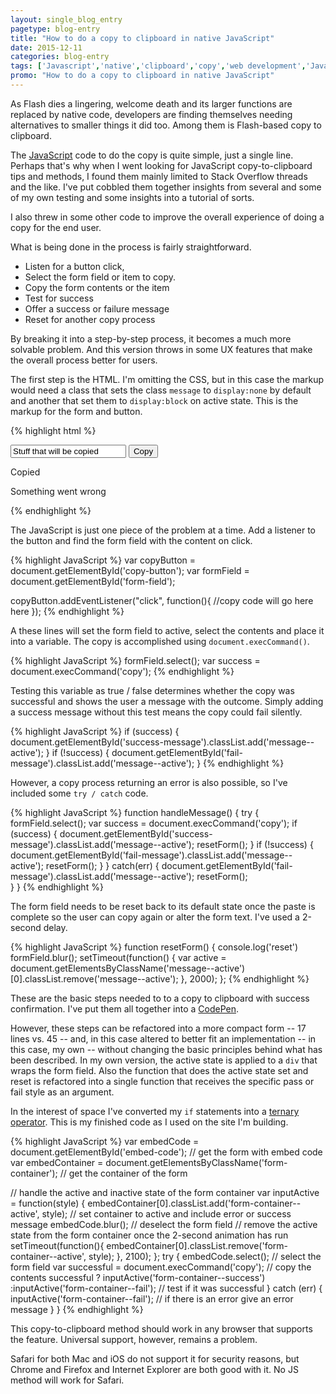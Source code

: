 ```yaml
---
layout: single_blog_entry
pagetype: blog-entry
title: "How to do a copy to clipboard in native JavaScript"
date: 2015-12-11
categories: blog-entry
tags: ['Javascript','native','clipboard','copy','web development','Javascript development', 'JS', 'tutorial']
promo: "How to do a copy to clipboard in native JavaScript"
---  
```


As Flash dies a lingering, welcome death and its larger functions are replaced by native code, developers are finding themselves needing alternatives to smaller things it did too. Among them is Flash-based copy to clipboard.

The [JavaScript][6] code to do the copy is quite simple, just a single line. Perhaps that's why when I went looking for JavaScript copy-to-clipboard tips and methods, I found them mainly limited to Stack Overflow threads and the like. I've put cobbled them together insights from several and some of my own testing and some insights into a tutorial of sorts.

I also threw in some other code to improve the overall experience of doing a copy for the end user.

What is being done in the process is fairly straightforward.

* Listen for a button click,
* Select the form field or item to copy.
* Copy the form contents or the item
* Test for success
* Offer a success or failure message
* Reset for another copy process

By breaking it into a step-by-step process, it becomes a much more solvable problem. And this version throws in some UX features that make the overall process better for users.

The first step is the HTML. I'm omitting the CSS, but in this case the markup would need a class that sets the class `message` to `display:none` by default and another that set them to `display:block` on active state. This is the markup for the form and button.

{% highlight html %}
<div class="form-container">
  <input type="text" id="form-field" class="form-field" value="Stuff that will be copied">
  </input>
  <input type="button" id="copy-button" value="Copy"></input>
  <p id="success-message" class="message">Copied</p>
  <p id ="fail-message" class="message">Something went wrong</p>
</div>
{% endhighlight %}

The JavaScript is just one piece of the problem at a time. Add a listener to the button and find the form field with the content on click.

{% highlight JavaScript %}
var copyButton = document.getElementById('copy-button');
var formField = document.getElementById('form-field');

copyButton.addEventListener("click", function(){
  //copy code will go here here
});
{% endhighlight %}


A these lines will set the form field to active, select the contents and place it into a variable. The copy is accomplished using `document.execCommand()`.

{% highlight JavaScript %}
formField.select();
var success = document.execCommand('copy');
{% endhighlight %}

Testing this variable as true / false determines whether the copy was successful and shows the user a message with the outcome. Simply adding a success message without this test means the copy could fail silently.

{% highlight JavaScript %}
if (success) {
  document.getElementById('success-message').classList.add('message--active');
}
if (!success) {
  document.getElementById('fail-message').classList.add('message--active');
}
{% endhighlight %}

However, a copy process returning an error is also possible, so I've included some `try / catch` code.

{% highlight JavaScript %}
function handleMessage() {
  try {
    formField.select();
    var success = document.execCommand('copy');
    if (success) {
    document.getElementById('success-message').classList.add('message--active');
    resetForm();
  }
  if (!success) {
    document.getElementById('fail-message').classList.add('message--active');
    resetForm();
  }
  } catch(err)  {
    document.getElementById('fail-message').classList.add('message--active');
    resetForm();     
  }
}
{% endhighlight %}

The form field needs to be reset back to its default state once the paste is complete so the user can copy again or alter the form text. I've used a 2-second delay.

{% highlight JavaScript %}
function resetForm() {
  console.log('reset')
   formField.blur();
   setTimeout(function() {
   var active = document.getElementsByClassName('message--active')[0].classList.remove('message--active');
  }, 2000);
 };
{% endhighlight %}

These are the basic steps needed to to a copy to clipboard with success confirmation. I've put them all together into a [CodePen][4].


However, these steps can be refactored into a more compact form -- 17 lines vs. 45 -- and, in this case altered to better fit an implementation -- in this case, my own -- without changing the basic principles behind what has been described. In my own version, the active state is applied to a `div` that wraps the form field. Also the function that does the active state set and reset is refactored into a single function that receives the specific pass or fail style as an argument.

In the interest of space I've converted my `if` statements into a [ternary operator][5]. This is my finished code as I used on the site I'm building.

{% highlight JavaScript %}
var embedCode = document.getElementById('embed-code'); // get the form with embed code
var embedContainer = document.getElementsByClassName('form-container'); // get the container of the form

// handle the active and inactive state of the form container
var inputActive = function(style) {
 embedContainer[0].classList.add('form-container--active', style); // set container to active and include error or success message
  embedCode.blur(); // deselect the form field
  // remove the active state from the form container once the 2-second animation has run
  setTimeout(function(){
    embedContainer[0].classList.remove('form-container--active', style);
  }, 2100);
};
try {
  embedCode.select(); // select the form field
   var successful = document.execCommand('copy'); // copy the contents
   successful ? inputActive('form-container--success') :inputActive('form-container--fail'); // test if it was successful
 } catch (err) {
     inputActive('form-container--fail'); // if there is an error give an error message
 }
}
{% endhighlight %}

This copy-to-clipboard method should work in any browser that supports the feature. Universal support, however, remains a problem.

Safari for both Mac and iOS do not support it for security reasons, but Chrome and Firefox and Internet Explorer are both good with it. No JS method will work for Safari.



[4]: http://codepen.io/putneydm/pen/eJpNwQ
[5]: https://developer.mozilla.org/en-US/docs/Web/JavaScript/Reference/Operators/Conditional_Operator
[6]: https://developer.mozilla.org/en-US/docs/Web/JavaScript
